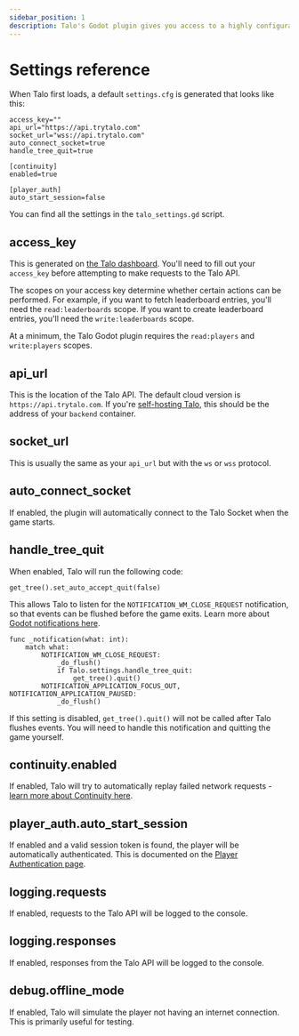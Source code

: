 ```yaml
---
sidebar_position: 1
description: Talo's Godot plugin gives you access to a highly configurable open source game backend.
---
```


# Settings reference

When Talo first loads, a default `settings.cfg` is generated that looks like this:

```gdscript title="addons/talo/settings.cfg"
access_key=""
api_url="https://api.trytalo.com"
socket_url="wss://api.trytalo.com"
auto_connect_socket=true
handle_tree_quit=true

[continuity]
enabled=true

[player_auth]
auto_start_session=false
```

You can find all the settings in the `talo_settings.gd` script.

## access_key

This is generated on [the Talo dashboard](https://dashboard.trytalo.com). You'll need to fill out your `access_key` before attempting to make requests to the Talo API.

The scopes on your access key determine whether certain actions can be performed. For example, if you want to fetch leaderboard entries, you'll need the `read:leaderboards` scope. If you want to create leaderboard entries, you'll need the `write:leaderboards` scope.

At a minimum, the Talo Godot plugin requires the `read:players` and `write:players` scopes.

## api_url

This is the location of the Talo API. The default cloud version is `https://api.trytalo.com`. If you're [self-hosting Talo](/docs/selfhosting/overview.md), this should be the address of your `backend` container.

## socket_url

This is usually the same as your `api_url` but with the `ws` or `wss` protocol.

## auto_connect_socket

If enabled, the plugin will automatically connect to the Talo Socket when the game starts.

## handle_tree_quit

When enabled, Talo will run the following code:

```gdscript
get_tree().set_auto_accept_quit(false)
```

This allows Talo to listen for the `NOTIFICATION_WM_CLOSE_REQUEST` notification, so that events can be flushed before the game exits. Learn more about [Godot notifications here](https://docs.godotengine.org/en/stable/tutorials/best_practices/godot_notifications.html).

```gdscript
func _notification(what: int):
	match what:
		NOTIFICATION_WM_CLOSE_REQUEST:
			_do_flush()
			if Talo.settings.handle_tree_quit:
				get_tree().quit()
		NOTIFICATION_APPLICATION_FOCUS_OUT, NOTIFICATION_APPLICATION_PAUSED:
			_do_flush()
```

If this setting is disabled, `get_tree().quit()` will not be called after Talo flushes events. You will need to handle this notification and quitting the game yourself.

## continuity.enabled

If enabled, Talo will try to automatically replay failed network requests - [learn more about Continuity here](/docs/godot/continuity.md).

## player_auth.auto_start_session

If enabled and a valid session token is found, the player will be automatically authenticated. This is documented on the [Player Authentication page](/docs/godot/player-authentication.md#automatic-logins).

## logging.requests

If enabled, requests to the Talo API will be logged to the console.

## logging.responses

If enabled, responses from the Talo API will be logged to the console.

## debug.offline_mode

If enabled, Talo will simulate the player not having an internet connection. This is primarily useful for testing.
